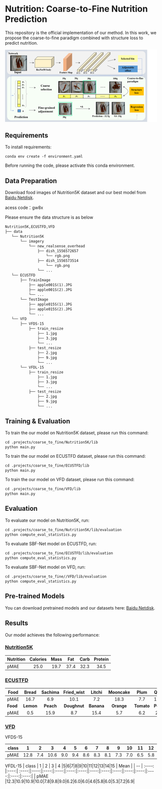 # Nutrition: Coarse-to-Fine Nutrition Prediction 

This repository is the official implementation of our method. In this work, we propose the coarse-to-fine paradigm combined with structure loss to predict nutrition. 

![](.\\sources\\Framework.png)


## Requirements

To install requirements:

```setup
conda env create -f environment.yaml
```

Before running the code, please activate this conda environment.

## Data Preparation

Download food images of Nutrition5K dataset and our best model from [Baidu Netdisk]( https://pan.baidu.com/s/1pf_A0F8rFZzTMi-1Nsp2zg).

acess code：gw8x

Please ensure the data structure is as below

~~~~
Nutrition5K,ECUSTFD,VFD
├── data
   └── Nutrition5K
       └── imagery
           └── new_realsense_overhead           
               ├── dish_1556572657
                   └── rgb.png
               ├── dish_1556573514                  
                   └── rgb.png
               └── ...
   └── ECUSTFD
       ├── TrainImage           
           ├── apple001S(1).JPG
           ├── apple001S(2).JPG
           └── ...
       └── TestImage
           ├── apple015S(1).JPG
           ├── apple015S(2).JPG
           └── ...
   └── VFD
       ├── VFDS-15
           ├── train_resize
               ├── 1.jpg
               ├── 3.jpg
               └── ...
           ├── test_resize
               ├── 2.jpg
               ├── 9.jpg
               └── ...
       └── VFDL-15
           ├── train_resize
               ├── 1.jpg
               ├── 3.jpg
               └── ...
           ├── test_resize
               ├── 2.jpg
               ├── 9.jpg
               └── ...
~~~~     

## Training & Evaluation

To train the our model on Nutrition5K dataset, please run this command:

```train
cd .projects/coarse_to_fine/Nutrition5K/lib
python main.py
```
To train the our model on ECUSTFD dataset, please run this command:

```train
cd .projects/coarse_to_fine/ECUSTFD/lib
python main.py
```
To train the our model on VFD dataset, please run this command:

```train
cd .projects/coarse_to_fine/VFD/lib
python main.py
```

## Evaluation

To evaluate our model on Nutrition5K, run:

```eval
cd .projects/coarse_to_fine/Nutrition5K/lib/evaluation
python compute_eval_statistics.py
```
To evaluate SBF-Net model on ECUSTFD, run:

```eval
cd .projects/coarse_to_fine/ECUSTFD/lib/evaluation
python compute_eval_statistics.py
```
To evaluate SBF-Net model on VFD, run:

```eval
cd .projects/coarse_to_fine//VFD/lib/evaluation
python compute_eval_statistics.py
```


## Pre-trained Models

You can download pretrained models and our datasets here:
[Baidu Netdisk]( https://pan.baidu.com/s/1pf_A0F8rFZzTMi-1Nsp2zg).

## Results

Our model achieves the following performance:

### [Nutrition5K](https://github.com/google-research-datasets/Nutrition5k)

| Nutrition | Calories  | Mass  | Fat  | Carb  | Protein  |
| --------- | :-----: | :-----: | :-----: | :-----: | :-----: |
| pMAE      | 25.0 | 19.7 | 37.4 | 32.3 | 34.5 |

### [ECUSTFD](https://github.com/Liang-yc/ECUSTFD-resized-)

| Food |Bread|Sachima|Fried_wist|Litchi|Mooncake|Plum|Qiwi|Egg|Bun|Mango|
| ---- |:----:| :----: |:----:| :----: | :----:|:----:| :----: |:----:|:----:|:----:|
| pMAE | 16.7| 6.9 |10.1| 7.2 | 18.3 |7.7|11.3|8.3|13.0|5.3|
| **Food**|**Lemon**|**Peach**|**Doughnut**| **Banana** |**Orange**|**Tomato**|**Pear**|**Grape**| **Apple** |**Mean**|
| pMAE | 0.5| 15.9 |8.7| 15.4 | 5.7 |6.2|2.5|12.5|2.7|9.2|

### [VFD](https://drive.google.com/file/d/1CobbDAw_QeZfitBPleZGBnXY0nkntKtw/view?usp=sharin)
VFDS-15

| class | 1 | 2 | 3 | 4 |5|6|7|8|9|10|11|12|13|14|15 | Mean |
| -- | :----: |:----:| :----:|:----:|:----:|:----:|:----:|:----:|:----:|:----:|:----:|:----:|:----:|:----:|:----:|:----:|
| pMAE |12.8|7.4|10.6|9.0|9.4|8.6|8.3|8.1|7.3|7.0|6.5|5.8|6.0|4.9|3.7|6.4|


VFDL-15
| class | 1 | 2 | 3 | 4 |5|6|7|8|9|10|11|12|13|14|15 | Mean |
| -- | :----: |:----:| :----:|:----:|:----:|:----:|:----:|:----:|:----:|:----:|:----:|:----:|:----:|:----:|:----:|:----:|
| pMAE |12.3|10.9|10.9|10.0|7.8|9.8|9.0|6.2|6.0|6.0|4.6|5.8|6.0|5.3|7.2|6.9|